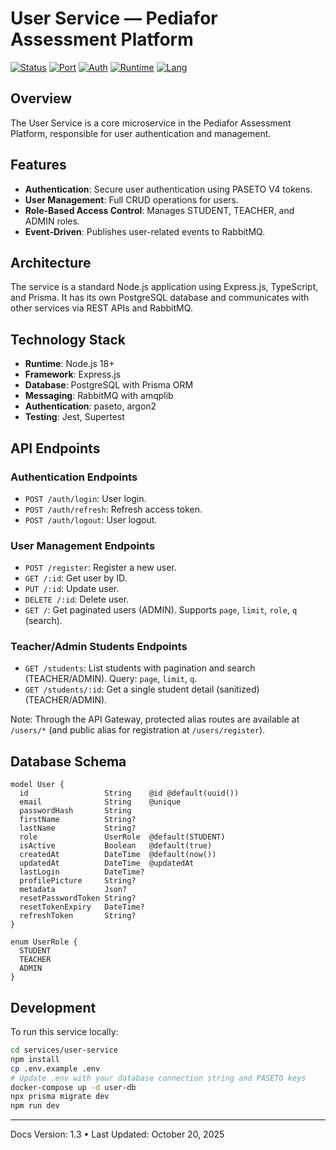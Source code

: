 # User Service — Pediafor Assessment Platform

[![Status](https://img.shields.io/badge/status-production--ready-success)](.)
[![Port](https://img.shields.io/badge/port-4000-blue)](.)
[![Auth](https://img.shields.io/badge/auth-PASETO%20v4-green)](.)
[![Runtime](https://img.shields.io/badge/runtime-Node.js%2018+-brightgreen?logo=nodedotjs)](.)
[![Lang](https://img.shields.io/badge/lang-TypeScript%205.x-blue?logo=typescript)](.)

## Overview

The User Service is a core microservice in the Pediafor Assessment Platform, responsible for user authentication and management.

## Features

- **Authentication**: Secure user authentication using PASETO V4 tokens.
- **User Management**: Full CRUD operations for users.
- **Role-Based Access Control**: Manages STUDENT, TEACHER, and ADMIN roles.
- **Event-Driven**: Publishes user-related events to RabbitMQ.

## Architecture

The service is a standard Node.js application using Express.js, TypeScript, and Prisma. It has its own PostgreSQL database and communicates with other services via REST APIs and RabbitMQ.

## Technology Stack

- **Runtime**: Node.js 18+
- **Framework**: Express.js
- **Database**: PostgreSQL with Prisma ORM
- **Messaging**: RabbitMQ with amqplib
- **Authentication**: paseto, argon2
- **Testing**: Jest, Supertest

## API Endpoints

### Authentication Endpoints

- `POST /auth/login`: User login.
- `POST /auth/refresh`: Refresh access token.
- `POST /auth/logout`: User logout.

### User Management Endpoints

- `POST /register`: Register a new user.
- `GET /:id`: Get user by ID.
- `PUT /:id`: Update user.
- `DELETE /:id`: Delete user.
- `GET /`: Get paginated users (ADMIN). Supports `page`, `limit`, `role`, `q` (search).

### Teacher/Admin Students Endpoints

- `GET /students`: List students with pagination and search (TEACHER/ADMIN). Query: `page`, `limit`, `q`.
- `GET /students/:id`: Get a single student detail (sanitized) (TEACHER/ADMIN).

Note: Through the API Gateway, protected alias routes are available at `/users/*` (and public alias for registration at `/users/register`).

## Database Schema

```prisma
model User {
  id                 String    @id @default(uuid())
  email              String    @unique
  passwordHash       String
  firstName          String?
  lastName           String?
  role               UserRole  @default(STUDENT)
  isActive           Boolean   @default(true)
  createdAt          DateTime  @default(now())
  updatedAt          DateTime  @updatedAt
  lastLogin          DateTime?
  profilePicture     String?
  metadata           Json?
  resetPasswordToken String?
  resetTokenExpiry   DateTime?
  refreshToken       String?
}

enum UserRole {
  STUDENT
  TEACHER
  ADMIN
}
```

## Development

To run this service locally:

```bash
cd services/user-service
npm install
cp .env.example .env
# Update .env with your database connection string and PASETO keys
docker-compose up -d user-db
npx prisma migrate dev
npm run dev
```

---

Docs Version: 1.3 • Last Updated: October 20, 2025